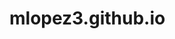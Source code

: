 # mlopez3.github.io

<head>
    <title>Title</title>
    <script src="https://d3js.org/d3-selection.v1.min.js"></script>
    <script src="https://d3js.org/d3-interpolate.v1.min.js"></script>
    <script src="https://d3js.org/d3-scale.v2.min.js"></script>
    <script src="https://d3js.org/d3-array.v1.min.js"></script>
    <style>
        .bar-chart {
            border: solid 1px gray;
            position: relative;
            width: 800px;
        }
        .bar {
            height: 20px;
            left: 100px;
            background-color: orange;
            position: absolute;
            text-align: right;
            padding: 0 5px;
            font-family: sans-serif;
            font-size: 9pt;
        }
    </style>
</head>
<body>

<script>

    const distances = [
        {name: "Mercury", distance: 0.387},
        {name: "Venus", distance: 0.723},
        {name: "Earth", distance: 1},
        {name: "Mars", distance: 1.52},
        {name: "Jupiter", distance: 5.2},
        {name: "Saturn", distance: 9.54},
        {name: "Uranus", distance: 19.2},
        {name: "Neptune", distance: 30.1},
        {name: "Ceres", distance: 2.765},
        {name: "Pluto", distance: 39.481},
        {name: "Eris", distance: 67.67},
        {name: "Haumea", distance: 43},
        {name: "Makemake", distance: 45.346}
    ];

    const barScale = d3.scaleLinear()
                       .domain([0, d3.max(distances, d => d.distance)])
                       .range([0, 600]);

    distances.sort((a,b) => d3.ascending(a.distance, b.distance));

    d3.select("body")
        .append("div").attr("class", "bar-chart")
        .style("height", distances.length * 21 + "px")
        .selectAll("div").data(distances)
        .enter().append("div")
        .attr("class", "bar")
        .style("top", (d,i) => i * 21 + "px")
        .style("width", d => barScale(d.distance) + "px")
        .text(d => d.distance); // insert text with distance in <div>

  // notice you dont add rects or svgs
</script>
</body>
</html>

